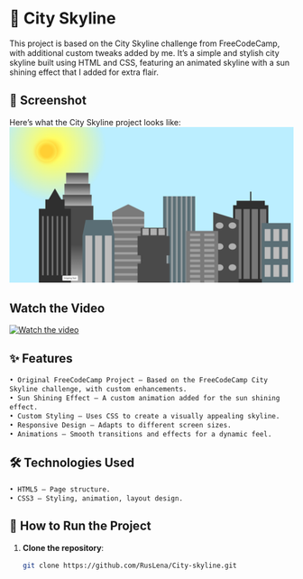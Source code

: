 # 🌆 City Skyline  

This project is based on the City Skyline challenge from FreeCodeCamp, with additional custom tweaks added by me. It’s a simple and stylish city skyline built using HTML and CSS, featuring an animated skyline with a sun shining effect that I added for extra flair.
## 📸 Screenshot

Here’s what the City Skyline project looks like:
<img src="Screenshot-2.png" alt="City Skyline Screenshot" width="600">

## Watch the Video

[![Watch the video](https://img.youtube.com/vi/xbeN2go3G04/0.jpg)](https://youtu.be/xbeN2go3G04)


## ✨ Features

    • Original FreeCodeCamp Project – Based on the FreeCodeCamp City Skyline challenge, with custom enhancements.
    • Sun Shining Effect – A custom animation added for the sun shining effect.
    • Custom Styling – Uses CSS to create a visually appealing skyline.
    • Responsive Design – Adapts to different screen sizes.
    • Animations – Smooth transitions and effects for a dynamic feel.

## 🛠️ Technologies Used

    • HTML5 – Page structure.
    • CSS3 – Styling, animation, layout design.

## 🚀 How to Run the Project  

1. **Clone the repository**:  
   ```bash
   git clone https://github.com/RusLena/City-skyline.git